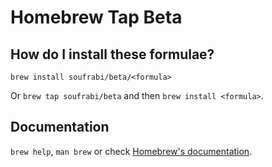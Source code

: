 # Homebrew Tap Beta

## How do I install these formulae?

`brew install soufrabi/beta/<formula>`

Or `brew tap soufrabi/beta` and then `brew install <formula>`.

## Documentation

`brew help`, `man brew` or check [Homebrew's documentation](https://docs.brew.sh).
